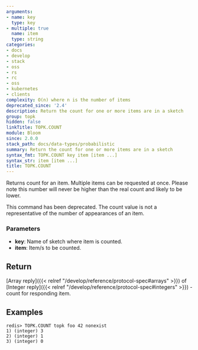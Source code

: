 ```yaml
---
arguments:
- name: key
  type: key
- multiple: true
  name: item
  type: string
categories:
- docs
- develop
- stack
- oss
- rs
- rc
- oss
- kubernetes
- clients
complexity: O(n) where n is the number of items
deprecated_since: '2.4'
description: Return the count for one or more items are in a sketch
group: topk
hidden: false
linkTitle: TOPK.COUNT
module: Bloom
since: 2.0.0
stack_path: docs/data-types/probabilistic
summary: Return the count for one or more items are in a sketch
syntax_fmt: TOPK.COUNT key item [item ...]
syntax_str: item [item ...]
title: TOPK.COUNT
---
```

Returns count for an item. 
Multiple items can be requested at once.
Please note this number will never be higher than the real count and likely to be lower.

This command has been deprecated. The count value is not a representative of
the number of appearances of an item.

### Parameters

* **key**: Name of sketch where item is counted.
* **item**: Item/s to be counted.

## Return

[Array reply]({{< relref "/develop/reference/protocol-spec#arrays" >}}) of [Integer reply]({{< relref "/develop/reference/protocol-spec#integers" >}}) - count for responding item.

## Examples

```
redis> TOPK.COUNT topk foo 42 nonexist
1) (integer) 3
2) (integer) 1
3) (integer) 0
```
